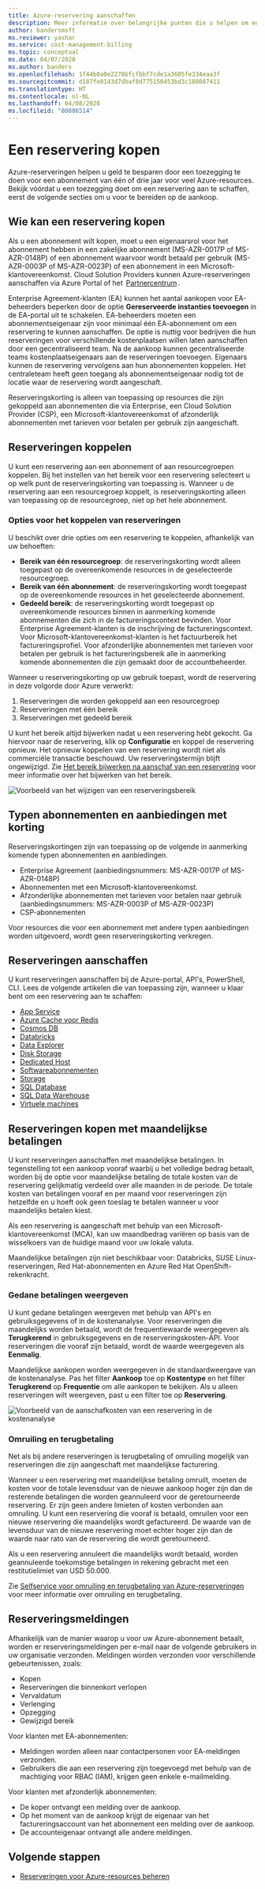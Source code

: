 ```yaml
---
title: Azure-reservering aanschaffen
description: Meer informatie over belangrijke punten die u helpen om een Azure-reservering te kopen.
author: bandersmsft
ms.reviewer: yashar
ms.service: cost-management-billing
ms.topic: conceptual
ms.date: 04/07/2020
ms.author: banders
ms.openlocfilehash: 1f44b0a0e2278bfcfbbf7cde1a3605fe334eaa3f
ms.sourcegitcommit: d187fe0143d7dbaf8d775150453bd3c188087411
ms.translationtype: HT
ms.contentlocale: nl-NL
ms.lasthandoff: 04/08/2020
ms.locfileid: "80886514"
---
```

# <a name="buy-a-reservation"></a>Een reservering kopen

Azure-reserveringen helpen u geld te besparen door een toezegging te doen voor een abonnement van één of drie jaar voor veel Azure-resources. Bekijk vóórdat u een toezegging doet om een reservering aan te schaffen, eerst de volgende secties om u voor te bereiden op de aankoop.

## <a name="who-can-buy-a-reservation"></a>Wie kan een reservering kopen

Als u een abonnement wilt kopen, moet u een eigenaarsrol voor het abonnement hebben in een zakelijke abonnement (MS-AZR-0017P of MS-AZR-0148P) of een abonnement waarvoor wordt betaald per gebruik (MS-AZR-0003P of MS-AZR-0023P) of een abonnement in een Microsoft-klantovereenkomst. Cloud Solution Providers kunnen Azure-reserveringen aanschaffen via Azure Portal of het  [Partnercentrum](/partner-center/azure-reservations) .

Enterprise Agreement-klanten (EA) kunnen het aantal aankopen voor EA-beheerders beperken door de optie **Gereserveerde instanties toevoegen** in de EA-portal uit te schakelen. EA-beheerders moeten een abonnementseigenaar zijn voor minimaal één EA-abonnement om een reservering te kunnen aanschaffen. De optie is nuttig voor bedrijven die hun reserveringen voor verschillende kostenplaatsen willen laten aanschaffen door een gecentraliseerd team. Na de aankoop kunnen gecentraliseerde teams kostenplaatseigenaars aan de reserveringen toevoegen. Eigenaars kunnen de reservering vervolgens aan hun abonnementen koppelen. Het centraleteam heeft geen toegang als abonnementseigenaar nodig tot de locatie waar de reservering wordt aangeschaft.

Reserveringskorting is alleen van toepassing op resources die zijn gekoppeld aan abonnementen die via Enterprise, een Cloud Solution Provider (CSP), een Microsoft-klantovereenkomst of afzonderlijk abonnementen met tarieven voor betalen per gebruik zijn aangeschaft.

## <a name="scope-reservations"></a>Reserveringen koppelen

U kunt een reservering aan een abonnement of aan resourcegroepen koppelen. Bij het instellen van het bereik voor een reservering selecteert u op welk punt de reserveringskorting van toepassing is. Wanneer u de reservering aan een resourcegroep koppelt, is reserveringskorting alleen van toepassing op de resourcegroep, niet op het hele abonnement.

### <a name="reservation-scoping-options"></a>Opties voor het koppelen van reserveringen

U beschikt over drie opties om een reservering te koppelen, afhankelijk van uw behoeften:

- **Bereik van één resourcegroep**: de reserveringskorting wordt alleen toegepast op de overeenkomende resources in de geselecteerde resourcegroep.
- **Bereik van één abonnement**: de reserveringskorting wordt toegepast op de overeenkomende resources in het geselecteerde abonnement.
- **Gedeeld bereik**: de reserveringskorting wordt toegepast op overeenkomende resources binnen in aanmerking komende abonnementen die zich in de factureringscontext bevinden. Voor Enterprise Agreement-klanten is de inschrijving de factureringscontext. Voor Microsoft-klantovereenkomst-klanten is het factuurbereik het factureringsprofiel. Voor afzonderlijke abonnementen met tarieven voor betalen per gebruik is het factureringsbereik alle in aanmerking komende abonnementen die zijn gemaakt door de accountbeheerder.

Wanneer u reserveringskorting op uw gebruik toepast, wordt de reservering in deze volgorde door Azure verwerkt:

1. Reserveringen die worden gekoppeld aan een resourcegroep
2. Reserveringen met één bereik
3. Reserveringen met gedeeld bereik

U kunt het bereik altijd bijwerken nadat u een reservering hebt gekocht. Ga hiervoor naar de reservering, klik op **Configuratie** en koppel de reservering opnieuw. Het opnieuw koppelen van een reservering wordt niet als commerciële transactie beschouwd. Uw reserveringstermijn blijft ongewijzigd. Zie [Het bereik bijwerken na aanschaf van een reservering](manage-reserved-vm-instance.md#change-the-reservation-scope) voor meer informatie over het bijwerken van het bereik.

![Voorbeeld van het wijzigen van een reserveringsbereik](./media/prepare-buy-reservation/rescope-reservation-resource-group.png)

## <a name="discounted-subscription-and-offer-types"></a>Typen abonnementen en aanbiedingen met korting

Reserveringskortingen zijn van toepassing op de volgende in aanmerking komende typen abonnementen en aanbiedingen.

- Enterprise Agreement (aanbiedingsnummers: MS-AZR-0017P of MS-AZR-0148P)
- Abonnementen met een Microsoft-klantovereenkomst.
- Afzonderlijke abonnementen met tarieven voor betalen naar gebruik (aanbiedingsnummers: MS-AZR-0003P of MS-AZR-0023P)
- CSP-abonnementen

Voor resources die voor een abonnement met andere typen aanbiedingen worden uitgevoerd, wordt geen reserveringskorting verkregen.

## <a name="purchase-reservations"></a>Reserveringen aanschaffen

U kunt reserveringen aanschaffen bij de Azure-portal, API's, PowerShell, CLI. Lees de volgende artikelen die van toepassing zijn, wanneer u klaar bent om een reservering aan te schaffen:

- [App Service](prepay-app-service-isolated-stamp.md)
- [Azure Cache voor Redis](../../azure-cache-for-redis/cache-reserved-pricing.md)
- [Cosmos DB](../../cosmos-db/cosmos-db-reserved-capacity.md)
- [Databricks](prepay-databricks-reserved-capacity.md)
- [Data Explorer](../../data-explorer/pricing-reserved-capacity.md)
- [Disk Storage](../../virtual-machines/linux/disks-reserved-capacity.md)
- [Dedicated Host](../../virtual-machines/prepay-dedicated-hosts-reserved-instances.md)
- [Softwareabonnementen](../../virtual-machines/linux/prepay-suse-software-charges.md)
- [Storage](../../storage/blobs/storage-blob-reserved-capacity.md)
- [SQL Database](../../sql-database/sql-database-reserved-capacity.md)
- [SQL Data Warehouse](prepay-sql-data-warehouse-charges.md)
- [Virtuele machines](../../virtual-machines/windows/prepay-reserved-vm-instances.md)

## <a name="buy-reservations-with-monthly-payments"></a>Reserveringen kopen met maandelijkse betalingen

U kunt reserveringen aanschaffen met maandelijkse betalingen. In tegenstelling tot een aankoop vooraf waarbij u het volledige bedrag betaalt, worden bij de optie voor maandelijkse betaling de totale kosten van de reservering gelijkmatig verdeeld over alle maanden in de periode. De totale kosten van betalingen vooraf en per maand voor reserveringen zijn hetzelfde en u hoeft ook geen toeslag te betalen wanneer u voor maandelijks betalen kiest.

Als een reservering is aangeschaft met behulp van een Microsoft-klantovereenkomst (MCA), kan uw maandbedrag variëren op basis van de wisselkoers van de huidige maand voor uw lokale valuta.

Maandelijkse betalingen zijn niet beschikbaar voor: Databricks, SUSE Linux-reserveringen, Red Hat-abonnementen en Azure Red Hat OpenShift-rekenkracht.

### <a name="view-payments-made"></a>Gedane betalingen weergeven

U kunt gedane betalingen weergeven met behulp van API's en gebruiksgegevens of in de kostenanalyse. Voor reserveringen die maandelijks worden betaald, wordt de frequentiewaarde weergegeven als **Terugkerend** in gebruiksgegevens en de reserveringskosten-API. Voor reserveringen die vooraf zijn betaald, wordt de waarde weergegeven als **Eenmalig**.

Maandelijkse aankopen worden weergegeven in de standaardweergave van de kostenanalyse. Pas het filter **Aankoop** toe op **Kostentype** en het filter **Terugkerend** op **Frequentie** om alle aankopen te bekijken. Als u alleen reserveringen wilt weergeven, past u een filter toe op **Reservering**.

![Voorbeeld van de aanschafkosten van een reservering in de kostenanalyse](./media/prepare-buy-reservation/cost-analysis.png)

### <a name="exchange-and-refunds"></a>Omruiling en terugbetaling

Net als bij andere reserveringen is terugbetaling of omruiling mogelijk van reserveringen die zijn aangeschaft met maandelijkse facturering. 

Wanneer u een reservering met maandelijkse betaling omruilt, moeten de kosten voor de totale levensduur van de nieuwe aankoop hoger zijn dan de resterende betalingen die worden geannuleerd voor de geretourneerde reservering. Er zijn geen andere limieten of kosten verbonden aan omruiling. U kunt een reservering die vooraf is betaald, omruilen voor een nieuwe reservering die maandelijks wordt gefactureerd. De waarde van de levensduur van de nieuwe reservering moet echter hoger zijn dan de waarde naar rato van de reservering die wordt geretourneerd.

Als u een reservering annuleert die maandelijks wordt betaald, worden geannuleerde toekomstige betalingen in rekening gebracht met een restitutielimiet van USD 50.000.

Zie [Selfservice voor omruiling en terugbetaling van Azure-reserveringen](exchange-and-refund-azure-reservations.md) voor meer informatie over omruiling en terugbetaling.

## <a name="reservation-notifications"></a>Reserveringsmeldingen

Afhankelijk van de manier waarop u voor uw Azure-abonnement betaalt, worden er reserveringsmeldingen per e-mail naar de volgende gebruikers in uw organisatie verzonden. Meldingen worden verzonden voor verschillende gebeurtenissen, zoals: 

- Kopen
- Reserveringen die binnenkort verlopen
- Vervaldatum
- Verlenging
- Opzegging
- Gewijzigd bereik

Voor klanten met EA-abonnementen:

- Meldingen worden alleen naar contactpersonen voor EA-meldingen verzonden.
- Gebruikers die aan een reservering zijn toegevoegd met behulp van de machtiging voor RBAC (IAM), krijgen geen enkele e-mailmelding.

Voor klanten met afzonderlijk abonnementen:

- De koper ontvangt een melding over de aankoop.
- Op het moment van de aankoop krijgt de eigenaar van het factureringsaccount van het abonnement een melding over de aankoop.
- De accounteigenaar ontvangt alle andere meldingen.

## <a name="next-steps"></a>Volgende stappen

- [Reserveringen voor Azure-resources beheren](manage-reserved-vm-instance.md)
